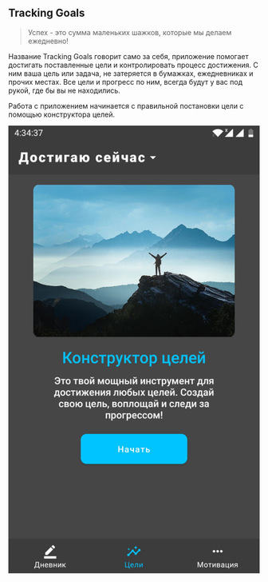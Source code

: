 ## Tracking Goals
>Успех - это сумма маленьких шажков, которые мы делаем ежедневно!

Название Tracking Goals говорит само за себя, приложение помогает достигать поставленные цели и контролировать процесс достижения. С ним ваша цель или задача, не затеряется в бумажках, ежедневниках и прочих местах. Все цели и прогресс по ним, всегда будут у вас под рукой, где бы вы не находились.

Работа с приложением начинается с правильной постановки цели с помощью конструктора целей.

![constructor](screenshots/constructor_ru.jpg)